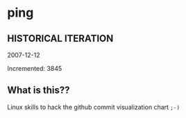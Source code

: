 # ping

## HISTORICAL ITERATION
2007-12-12

Incremented: 3845

## What is this?? 
Linux skills to hack the github commit visualization chart `;-)`
